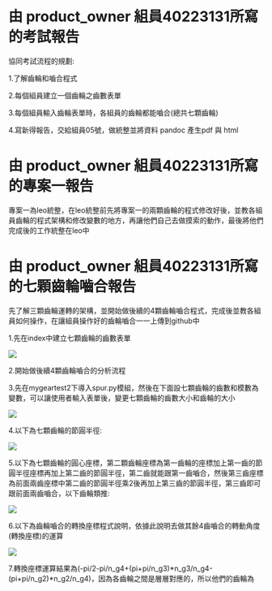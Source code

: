 # 由 product_owner 組員40223131所寫的考試報告
協同考試流程的規劃:

1.了解齒輪和嚙合程式

2.每個組員建立一個齒輪之齒數表單

3.每個組員輸入齒輪表單時，各組員的齒輪都能嚙合(總共七顆齒輪)

4.寫新得報告，交給組員05號，做統整並將資料 pandoc 產生pdf 與 html

# 由 product_owner 組員40223131所寫的專案一報告

專案一為leo統整，在leo統整前先將專案一的兩顆齒輪的程式修改好後，並教各組員齒輪的程式架構和修改變數的地方，再讓他們自己去做摸索的動作，最後將他們完成後的工作統整在leo中

# 由 product_owner 組員40223131所寫的七顆齒輪嚙合報告

先了解三顆齒輪運轉的架構，並開始做後續的4顆齒輪嚙合程式，完成後並教各組員如何操作，在讓組員操作好的齒輪嚙合一一上傳到github中

1.先在index中建立七顆齒輪的齒數表單

![](https://copy.com/pACMaoXJ4kpPvEtx)

2.開始做後續4顆齒輪嚙合的分析流程

3.先在mygeartest2下導入spur.py模組，然後在下面設七顆齒輪的齒數和模數為變數，可以讓使用者輸入表單後，變更七顆齒輪的齒數大小和齒輪的大小

![](https://copy.com/KnQpQzCYszRrIz4Q)

4.以下為七顆齒輪的節圓半徑:

![](https://copy.com/kf8GdJeHsIOCshTN)

5.以下為七顆齒輪的圓心座標，第二顆齒輪座標為第一齒輪的座標加上第一齒的節圓半徑座標再加上第二齒的節圓半徑，第二齒就能跟第一齒嚙合，然後第三齒座標為前面兩齒座標中第二齒的節圓半徑乘2後再加上第三齒的節圓半徑，第三齒即可跟前面兩齒嚙合，以下齒輪類推:

![](https://copy.com/rxpyZx3agHjhL4GZ)

6.以下為齒輪嚙合的轉換座標程式說明，依據此說明去做其餘4齒嚙合的轉動角度(轉換座標)的運算

![](https://copy.com/a3IYj0e2Iz0UxexS)

7.轉換座標運算結果為(-pi/2-pi/n_g4+(pi+pi/n_g3)*n_g3/n_g4-(pi+pi/n_g2)*n_g2/n_g4)，因為各齒輪之間是層層對應的，所以他們的齒輪為